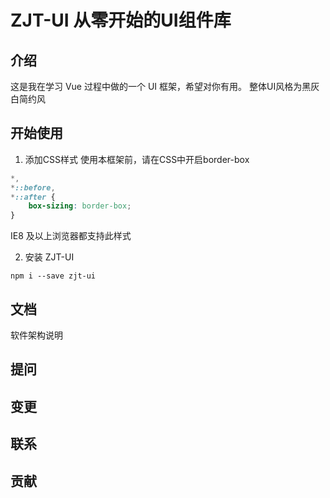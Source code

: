 # ZJT-UI 从零开始的UI组件库

## 介绍
这是我在学习 Vue 过程中做的一个 UI 框架，希望对你有用。
整体UI风格为黑灰白简约风

## 开始使用
1. 添加CSS样式
使用本框架前，请在CSS中开启border-box
```css
*,
*::before,
*::after {
    box-sizing: border-box;
}
```
IE8 及以上浏览器都支持此样式

2. 安装 ZJT-UI
```
npm i --save zjt-ui
```

## 文档
软件架构说明


## 提问


## 变更


## 联系

## 贡献

